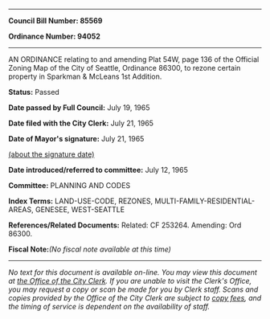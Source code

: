 

********

**Council Bill Number: 85569**
   
**Ordinance Number: 94052**
********

 AN ORDINANCE relating to and amending Plat 54W, page 136 of the Official Zoning Map of the City of Seattle, Ordinance 86300, to rezone certain property in Sparkman & McLeans 1st Addition.

**Status:** Passed
   
**Date passed by Full Council:** July 19, 1965
   
**Date filed with the City Clerk:** July 21, 1965
   
**Date of Mayor's signature:** July 21, 1965
   
[(about the signature date)](/~public/approvaldate.htm)
   
   
   
**Date introduced/referred to committee:** July 12, 1965
   
**Committee:** PLANNING AND CODES
   
   
**Index Terms:** LAND-USE-CODE, REZONES, MULTI-FAMILY-RESIDENTIAL-AREAS, GENESEE, WEST-SEATTLE

**References/Related Documents:** Related: CF 253264. Amending: Ord 86300.

**Fiscal Note:**_(No fiscal note available at this time)_
********

_No text for this document is available on-line. You may view this document at [the Office of the City Clerk](http://www.seattle.gov/leg/clerk/contactUs.htm). If you are unable to visit the Clerk's Office, you may request a copy or scan be made for you by Clerk staff. Scans and copies provided by the Office of the City Clerk are subject to [copy fees](http://clerk.seattle.gov/~public/clerkfees.htm), and the timing of service is dependent on the availability of staff._

